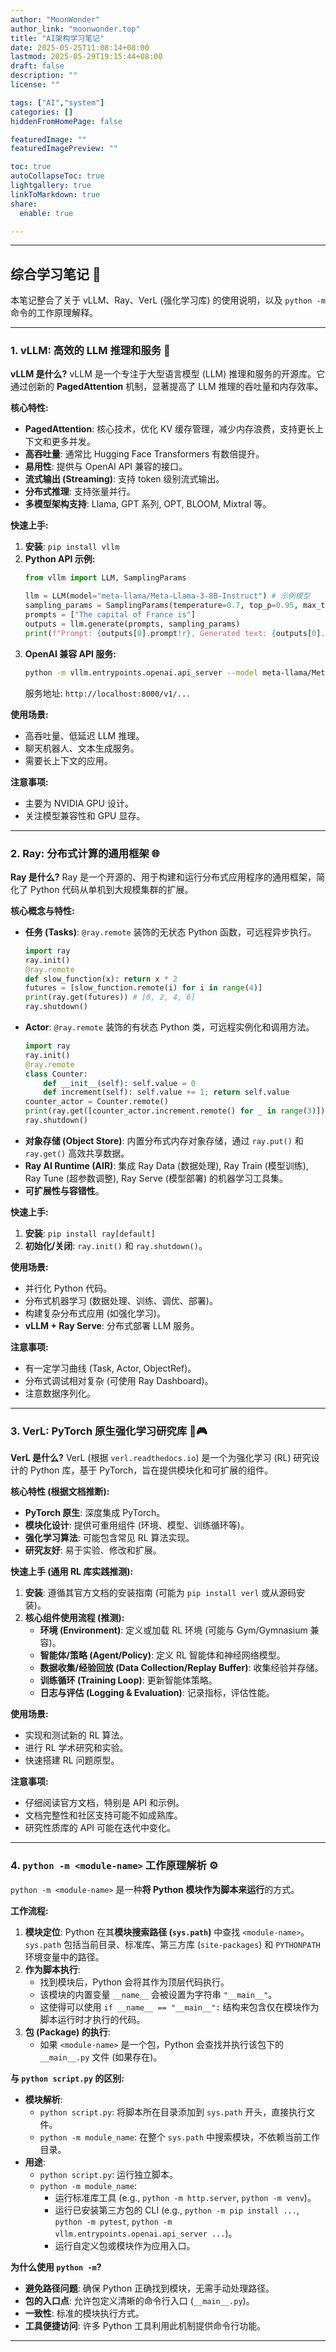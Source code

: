 ```yaml
---
author: "MoonWonder"
author_link: "moonwonder.top"
title: "AI架构学习笔记"
date: 2025-05-25T11:08:14+08:00
lastmod: 2025-05-29T19:15:44+08:00
draft: false
description: ""
license: ""

tags: ["AI","system"]
categories: []
hiddenFromHomePage: false

featuredImage: ""
featuredImagePreview: ""

toc: true
autoCollapseToc: true
lightgallery: true
linkToMarkdown: true
share:
  enable: true

---
```



---

## 综合学习笔记 📝

本笔记整合了关于 vLLM、Ray、VerL (强化学习库) 的使用说明，以及 `python -m` 命令的工作原理解释。

---

### 1. vLLM: 高效的 LLM 推理和服务 🚀

**vLLM 是什么?**
vLLM 是一个专注于大型语言模型 (LLM) 推理和服务的开源库。它通过创新的 **PagedAttention** 机制，显著提高了 LLM 推理的吞吐量和内存效率。

**核心特性:**
* **PagedAttention**: 核心技术，优化 KV 缓存管理，减少内存浪费，支持更长上下文和更多并发。
* **高吞吐量**: 通常比 Hugging Face Transformers 有数倍提升。
* **易用性**: 提供与 OpenAI API 兼容的接口。
* **流式输出 (Streaming)**: 支持 token 级别流式输出。
* **分布式推理**: 支持张量并行。
* **多模型架构支持**: Llama, GPT 系列, OPT, BLOOM, Mixtral 等。

**快速上手:**
1.  **安装**: `pip install vllm`
2.  **Python API 示例:**
    ```python
    from vllm import LLM, SamplingParams

    llm = LLM(model="meta-llama/Meta-Llama-3-8B-Instruct") # 示例模型
    sampling_params = SamplingParams(temperature=0.7, top_p=0.95, max_tokens=256)
    prompts = ["The capital of France is"]
    outputs = llm.generate(prompts, sampling_params)
    print(f"Prompt: {outputs[0].prompt!r}, Generated text: {outputs[0].outputs[0].text!r}")
    ```
3.  **OpenAI 兼容 API 服务:**
    ```bash
    python -m vllm.entrypoints.openai.api_server --model meta-llama/Meta-Llama-3-8B-Instruct
    ```
    服务地址: `http://localhost:8000/v1/...`

**使用场景:**
* 高吞吐量、低延迟 LLM 推理。
* 聊天机器人、文本生成服务。
* 需要长上下文的应用。

**注意事项:**
* 主要为 NVIDIA GPU 设计。
* 关注模型兼容性和 GPU 显存。

---

### 2. Ray: 分布式计算的通用框架 🌐

**Ray 是什么?**
Ray 是一个开源的、用于构建和运行分布式应用程序的通用框架，简化了 Python 代码从单机到大规模集群的扩展。

**核心概念与特性:**
* **任务 (Tasks)**: `@ray.remote` 装饰的无状态 Python 函数，可远程异步执行。
    ```python
    import ray
    ray.init()
    @ray.remote
    def slow_function(x): return x * 2
    futures = [slow_function.remote(i) for i in range(4)]
    print(ray.get(futures)) # [0, 2, 4, 6]
    ray.shutdown()
    ```
* **Actor**: `@ray.remote` 装饰的有状态 Python 类，可远程实例化和调用方法。
    ```python
    import ray
    ray.init()
    @ray.remote
    class Counter:
        def __init__(self): self.value = 0
        def increment(self): self.value += 1; return self.value
    counter_actor = Counter.remote()
    print(ray.get([counter_actor.increment.remote() for _ in range(3)])) # [1, 2, 3]
    ray.shutdown()
    ```
* **对象存储 (Object Store)**: 内置分布式内存对象存储，通过 `ray.put()` 和 `ray.get()` 高效共享数据。
* **Ray AI Runtime (AIR)**: 集成 Ray Data (数据处理), Ray Train (模型训练), Ray Tune (超参数调整), Ray Serve (模型部署) 的机器学习工具集。
* **可扩展性与容错性**。

**快速上手:**
1.  **安装**: `pip install ray[default]`
2.  **初始化/关闭**: `ray.init()` 和 `ray.shutdown()`。

**使用场景:**
* 并行化 Python 代码。
* 分布式机器学习 (数据处理、训练、调优、部署)。
* 构建复杂分布式应用 (如强化学习)。
* **vLLM + Ray Serve**: 分布式部署 LLM 服务。

**注意事项:**
* 有一定学习曲线 (Task, Actor, ObjectRef)。
* 分布式调试相对复杂 (可使用 Ray Dashboard)。
* 注意数据序列化。

---

### 3. VerL: PyTorch 原生强化学习研究库 🤖🎮

**VerL 是什么?**
VerL (根据 `verl.readthedocs.io`) 是一个为强化学习 (RL) 研究设计的 Python 库，基于 PyTorch，旨在提供模块化和可扩展的组件。

**核心特性 (根据文档推断):**
* **PyTorch 原生**: 深度集成 PyTorch。
* **模块化设计**: 提供可重用组件 (环境、模型、训练循环等)。
* **强化学习算法**: 可能包含常见 RL 算法实现。
* **研究友好**: 易于实验、修改和扩展。

**快速上手 (通用 RL 库实践推测):**
1.  **安装**: 遵循其官方文档的安装指南 (可能为 `pip install verl` 或从源码安装)。
2.  **核心组件使用流程 (推测):**
    * **环境 (Environment)**: 定义或加载 RL 环境 (可能与 Gym/Gymnasium 兼容)。
    * **智能体/策略 (Agent/Policy)**: 定义 RL 智能体和神经网络模型。
    * **数据收集/经验回放 (Data Collection/Replay Buffer)**: 收集经验并存储。
    * **训练循环 (Training Loop)**: 更新智能体策略。
    * **日志与评估 (Logging & Evaluation)**: 记录指标，评估性能。

**使用场景:**
* 实现和测试新的 RL 算法。
* 进行 RL 学术研究和实验。
* 快速搭建 RL 问题原型。

**注意事项:**
* 仔细阅读官方文档，特别是 API 和示例。
* 文档完整性和社区支持可能不如成熟库。
* 研究性质库的 API 可能在迭代中变化。

---

### 4. `python -m <module-name>` 工作原理解析 ⚙️

`python -m <module-name>` 是一种**将 Python 模块作为脚本来运行**的方式。

**工作流程:**
1.  **模块定位**: Python 在其**模块搜索路径 (`sys.path`)** 中查找 `<module-name>`。`sys.path` 包括当前目录、标准库、第三方库 (`site-packages`) 和 `PYTHONPATH` 环境变量中的路径。
2.  **作为脚本执行**:
    * 找到模块后，Python 会将其作为顶层代码执行。
    * 该模块的内置变量 `__name__` 会被设置为字符串 ` "__main__" `。
    * 这使得可以使用 `if __name__ == "__main__":` 结构来包含仅在模块作为脚本运行时才执行的代码。
3.  **包 (Package) 的执行**:
    * 如果 `<module-name>` 是一个包，Python 会查找并执行该包下的 `__main__.py` 文件 (如果存在)。

**与 `python script.py` 的区别:**
* **模块解析**:
    * `python script.py`: 将脚本所在目录添加到 `sys.path` 开头，直接执行文件。
    * `python -m module_name`: 在整个 `sys.path` 中搜索模块，不依赖当前工作目录。
* **用途**:
    * `python script.py`: 运行独立脚本。
    * `python -m module_name`:
        * 运行标准库工具 (e.g., `python -m http.server`, `python -m venv`)。
        * 运行已安装第三方包的 CLI (e.g., `python -m pip install ...`, `python -m pytest`, `python -m vllm.entrypoints.openai.api_server ...`)。
        * 运行自定义包或模块作为应用入口。

**为什么使用 `python -m`?**
* **避免路径问题**: 确保 Python 正确找到模块，无需手动处理路径。
* **包的入口点**: 允许包定义清晰的命令行入口 (`__main__.py`)。
* **一致性**: 标准的模块执行方式。
* **工具便捷访问**: 许多 Python 工具利用此机制提供命令行功能。

---